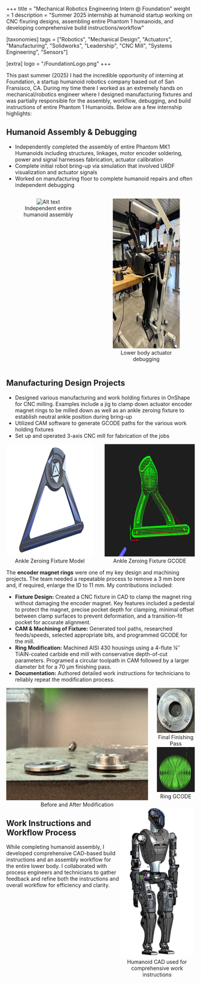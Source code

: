 +++
title = "Mechanical Robotics Engineering Intern @ Foundation"
weight = 1
description = "Summer 2025 internship at humanoid startup working on CNC fixuring designs, assembling entire Phantom 1 humanoids, and developing comprehensive build instructions/workflow"

[taxonomies]
tags = ["Robotics", "Mechanical Design", "Actuators", "Manufacturing", "Solidworks", "Leadership", "CNC Mill", "Systems Engineering", "Sensors"]

[extra]
logo = "/FoundationLogo.png"
+++

This past summer (2025) I had the incredible opportunity of interning at Foundation, a startup humanoid robotics company based out of San Fransisco, CA. During my time there I worked as an extremely hands on mechanical/robotics engineer where I designed manufacturing fixtures and was partially responsible for the assembly, workflow, debugging, and build instructions of entire Phantom 1 Humanoids. Below are a few internship highlights:

## Humanoid Assembly & Debugging
- Independently completed the assembly of entire Phantom MK1 Humanoids including structures, linkages, motor encoder soldering, power and signal harnesses fabrication, actuator calibration
- Complete initial robot bring-up via simulation that involved URDF visualization and actuator signals
- Worked on manufacturing floor to complete humanoid repairs and often independent debugging

<div style="display:flex; justify-content:center; gap:20px;">

  <figure style="text-align:center;">
    <img src="/FoundationBot.jpeg" height="400" alt="Alt text">
    <figcaption>Independent entire humanoid assembly</figcaption>
  </figure>

  <figure style="text-align:center;">
    <img src="/FoundationLegs.png" height="400" alt="Alt text">
    <figcaption>Lower body actuator debugging</figcaption>
  </figure>

</div>
 
## Manufacturing Design Projects
- Designed various manufacturing and work holding fixtures in OnShape for CNC milling. Examples include a jig to clamp down actuator encoder magnet rings to be milled down as well as an ankle zeroing fixture to establish neutral ankle position during bring-up 
- Utilized CAM software to generate GCODE paths for the various work holding fixtures
- Set up and operated 3-axis CNC mill for fabrication of the jobs

<div style="display:flex; justify-content:center; gap:30px;">

  <figure style="margin:0; text-align:center;">
    <img src="/zerofix.png" height="300" alt="Ankle Zeroing Fixture Model">
    <figcaption>Ankle Zeroing Fixture Model</figcaption>
  </figure>

  <figure style="margin:0; text-align:center;">
    <img src="/zerofixGCODE.jpg" height="300" alt="Ankle Zeroing Fixture GCODE">
    <figcaption>Ankle Zeroing Fixture GCODE</figcaption>
  </figure>

</div>

The **encoder magnet rings** were one of my key design and machining projects. The team needed a repeatable process to remove a 3 mm bore and, if required, enlarge the ID to 11 mm. My contributions included:
- **Fixture Design:** Created a CNC fixture in CAD to clamp the magnet ring without damaging the encoder magnet. Key features included a pedestal to protect the magnet, precise pocket depth for clamping, minimal offset between clamp surfaces to prevent deformation, and a transition-fit pocket for accurate alignment.
- **CAM & Machining of Fixture:** Generated tool paths, researched feeds/speeds, selected appropriate bits, and programmed GCODE for the mill.
- **Ring Modification:** Machined AISI 430 housings using a 4-flute ¼″ TiAlN-coated carbide end mill with conservative depth-of-cut parameters. Programed a circular toolpath in CAM followed by a larger diameter bit for a 70 µm finishing pass.
- **Documentation:** Authored detailed work instructions for technicians to reliably repeat the modification process.

<div style="display:flex; justify-content:center; align-items:flex-start; gap:24px;">

  <!-- LEFT: rectangle -->
  <figure style="margin:0; text-align:center;">
    <img src="/ringcompare.png" height="300" alt="Before and After Modification">
    <figcaption>Before and After Modification</figcaption>
  </figure>

  <!-- RIGHT: stacked squares -->
  <div style="display:flex; flex-direction:column; gap:1px;">
    <figure style="margin:0; text-align:center;">
      <img src="/ringfinalpass.png" height="120" alt="Final Finishing Pass">
      <figcaption>Final Finishing Pass</figcaption>
    </figure>
    <figure style="margin:0; text-align:center;">
      <img src="/ringpath.png" height="120" alt="Ring GCODE">
      <figcaption>Ring GCODE</figcaption>
    </figure>
  </div>

</div>

<div style="display:flex; justify-content:space-between; align-items:flex-start;">

  <!-- Left text -->
  <div style="max-width:60%;">
    <h2>Work Instructions and Workflow Process</h2>
    <p>
      While completing humanoid assembly, I developed comprehensive CAD-based build 
      instructions and an assembly workflow for the entire lower body. I collaborated 
      with process engineers and technicians to gather feedback and refine both the 
      instructions and overall workflow for efficiency and clarity.
    </p>
  </div>

  <!-- Right image -->
  <figure style="margin:0; text-align:center;">
    <img src="/FoundationCAD.png" height="400" alt="Humanoid CAD">
    <figcaption>Humanoid CAD used for comprehensive work instructions</figcaption>
  </figure>

</div>

